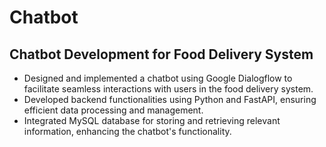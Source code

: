 # Chatbot
## Chatbot Development for Food Delivery System

- Designed and implemented a chatbot using Google Dialogflow to facilitate seamless interactions with users in the food delivery system.
- Developed backend functionalities using Python and FastAPI, ensuring efficient data processing and management.
- Integrated MySQL database for storing and retrieving relevant information, enhancing the chatbot's functionality.



